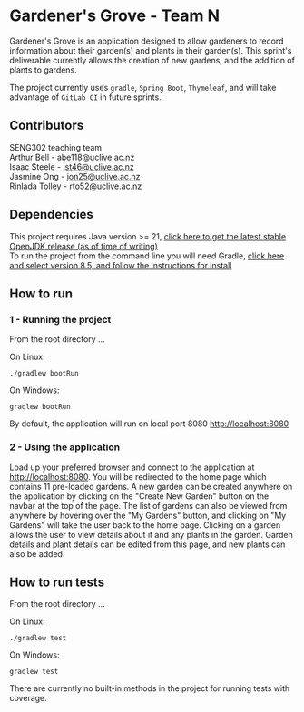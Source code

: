 # Gardener's Grove - Team N

Gardener's Grove is an application designed to allow gardeners to record information about their garden(s) and plants 
in their garden(s). This sprint's deliverable currently allows the creation of new gardens, and the addition of plants 
to gardens.

The project currently uses ```gradle```, ```Spring Boot```, ```Thymeleaf```, and will take advantage of ```GitLab CI``` 
in future sprints.

## Contributors
SENG302 teaching team\
Arthur Bell - abe118@uclive.ac.nz\
Isaac Steele - ist46@uclive.ac.nz\
Jasmine Ong - jon25@uclive.ac.nz\
Rinlada Tolley - rto52@uclive.ac.nz

## Dependencies
This project requires Java version >= 21, [click here to get the latest stable OpenJDK release (as of time of writing)](https://jdk.java.net/21/)\
To run the project from the command line you will need Gradle, [click here and select version 8.5, and follow the instructions for install](https://jdk.java.net/21/)

## How to run
### 1 - Running the project
From the root directory ...

On Linux:
```
./gradlew bootRun
```

On Windows:
```
gradlew bootRun
```

By default, the application will run on local port 8080 [http://localhost:8080](http://localhost:8080)

### 2 - Using the application
Load up your preferred browser and connect to the application at [http://localhost:8080](http://localhost:8080). You will be redirected 
to the home page which contains 11 pre-loaded gardens. A new garden can be created anywhere on the application by 
clicking on the "Create New Garden" button on the navbar at the top of the page. The list of gardens can also be viewed 
from anywhere by hovering over the "My Gardens" button, and clicking on "My Gardens" will take the user back to the 
home page. Clicking on a garden allows the user to view details about it and any plants in the garden. Garden 
details and plant details can be edited from this page, and new plants can also be added.

## How to run tests
From the root directory ...

On Linux:
```
./gradlew test
```

On Windows:
```
gradlew test
```

There are currently no built-in methods in the project for running tests with coverage.
